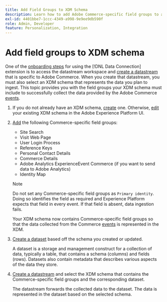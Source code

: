 ```yaml
---
title: Add Field Groups to XDM Schema
description: Learn how to add Adobe Commerce-specific field groups to an XDM schema.
exl-id: 4401bbe7-1ccc-4349-a998-9e9ee9db590f
role: Admin, Developer
feature: Personalization, Integration
---
```

# Add field groups to XDM schema

One of the [onboarding steps](overview.md#onboarding-steps) for using the [!DNL Data Connection] extension is to access the datastream workspace and [create a datastream](https://experienceleague.adobe.com/docs/experience-platform/datastreams/overview.html) that is specific to Adobe Commerce. When you create that datastream, you must also select an XDM schema that represents the data you plan to ingest. This topic provides you with the field groups your XDM schema must include to successfully collect the data provided by the Adobe Commerce [events](events.md).

1. If you do not already have an XDM schema, [create](https://experienceleague.adobe.com/docs/experience-platform/xdm/ui/resources/schemas.html#create) one. Otherwise, [edit](https://experienceleague.adobe.com/docs/experience-platform/xdm/ui/resources/schemas.html#edit) your existing XDM schema in the Adobe Experience Platform UI.

1. [Add](https://experienceleague.adobe.com/docs/experience-platform/xdm/ui/resources/schemas.html#add-field-groups) the following Commerce-specific field groups:
    
    - Site Search 
    - Visit Web Page
    - User Login Process
    - Reference Keys
    - Personal Contact Details 
    - Commerce Details
    - Adobe Analytics ExperienceEvent Commerce (if you want to send data to Adobe Analytics)
    - Identity Map
    
    >[!NOTE]
    >
    > Do not set any Commerce-specific field groups as `Primary identity`. Doing so identifies the field as required and Experience Platform expects that field in every event. If that field is absent, data ingestion fails.
    
    Your XDM schema now contains Commerce-specific field groups so that the data collected from the Commerce [events](events.md) is represented in the XDM.

1. [Create a dataset](https://experienceleague.adobe.com/docs/platform-learn/implement-mobile-sdk/experience-cloud/platform.html#create-a-dataset) based off the schema you created or updated.

    A dataset is a storage and management construct for a collection of data, typically a table, that contains a schema (columns) and fields (rows). Datasets also contain metadata that describes various aspects of the data they store.

1. [Create a datastream](https://experienceleague.adobe.com/docs/experience-platform/datastreams/overview.html) and select the XDM schema that contains the Commerce-specific field groups and the corresponding dataset.

    The datastream forwards the collected data to the dataset. The data is represented in the dataset based on the selected schema.
